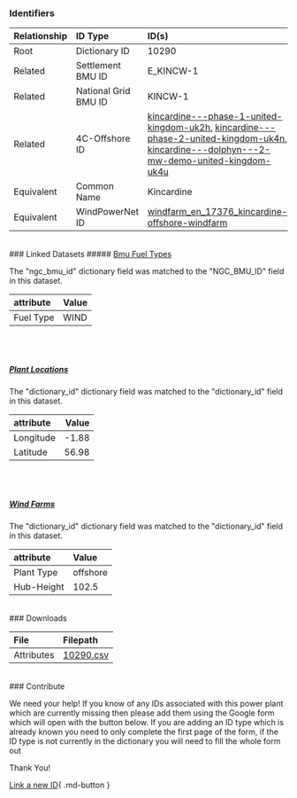 ### Identifiers

| Relationship   | ID Type              | ID(s)                                                                                                                                                                                                                                                                                                                                                                                                                                                               |
|:---------------|:---------------------|:--------------------------------------------------------------------------------------------------------------------------------------------------------------------------------------------------------------------------------------------------------------------------------------------------------------------------------------------------------------------------------------------------------------------------------------------------------------------|
| Root           | Dictionary ID        | 10290                                                                                                                                                                                                                                                                                                                                                                                                                                                               |
| Related        | Settlement BMU ID    | E_KINCW-1                                                                                                                                                                                                                                                                                                                                                                                                                                                           |
| Related        | National Grid BMU ID | KINCW-1                                                                                                                                                                                                                                                                                                                                                                                                                                                             |
| Related        | 4C-Offshore ID       | [kincardine---phase-1-united-kingdom-uk2h](https://www.4coffshore.com/windfarms/united-kingdom/kincardine---phase-1-united-kingdom-uk2h.html), [kincardine---phase-2-united-kingdom-uk4n](https://www.4coffshore.com/windfarms/united-kingdom/kincardine---phase-2-united-kingdom-uk4n.html), [kincardine---dolphyn---2-mw-demo-united-kingdom-uk4u](https://www.4coffshore.com/windfarms/united-kingdom/kincardine---dolphyn---2-mw-demo-united-kingdom-uk4u.html) |
| Equivalent     | Common Name          | Kincardine                                                                                                                                                                                                                                                                                                                                                                                                                                                          |
| Equivalent     | WindPowerNet ID      | [windfarm_en_17376_kincardine-offshore-windfarm](https://www.thewindpower.net/windfarm_en_17376_kincardine-offshore-windfarm.php)                                                                                                                                                                                                                                                                                                                                   |

<br>
### Linked Datasets
##### <a href="https://osuked.github.io/Power-Station-Dictionary/datasets/bmu-fuel-types">Bmu Fuel Types</a>



The "ngc_bmu_id" dictionary field was matched to the "NGC_BMU_ID" field in this dataset.

| attribute   | Value   |
|:------------|:--------|
| Fuel Type   | WIND    |

<br><br>
##### <a href="https://osuked.github.io/Power-Station-Dictionary/datasets/plant-locations">Plant Locations</a>



The "dictionary_id" dictionary field was matched to the "dictionary_id" field in this dataset.

| attribute   |   Value |
|:------------|--------:|
| Longitude   |   -1.88 |
| Latitude    |   56.98 |

<br><br>
##### <a href="https://osuked.github.io/Power-Station-Dictionary/datasets/wind-farms">Wind Farms</a>



The "dictionary_id" dictionary field was matched to the "dictionary_id" field in this dataset.

| attribute   | Value    |
|:------------|:---------|
| Plant Type  | offshore |
| Hub-Height  | 102.5    |


<br>
### Downloads


| File       | Filepath                                                                              |
|:-----------|:--------------------------------------------------------------------------------------|
| Attributes | [10290.csv](https://osuked.github.io/Power-Station-Dictionary/object_attrs/10290.csv) |


<br>
### Contribute

We need your help! If you know of any IDs associated with this power plant which are currently missing then please add them using the Google form which will open with the button below. If you are adding an ID type which is already known you need to only complete the first page of the form, if the ID type is not currently in the dictionary you will need to fill the whole form out

Thank You!

[Link a new ID](https://docs.google.com/forms/d/e/1FAIpQLSc5jRsQ7NgiLLXbwo9PUdwTQyuqbRwThltG56-o6NVSe7E_nw/viewform?usp=pp_url&entry.251912331=10290){ .md-button }